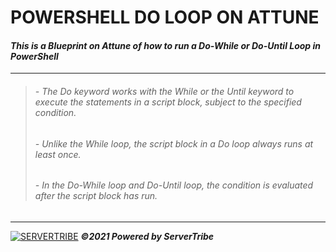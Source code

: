 # **POWERSHELL DO LOOP ON ATTUNE**
#### ***This is a Blueprint on Attune of how to run a Do-While or Do-Until Loop in PowerShell***
---
> ###### - *The Do keyword works with the While or the Until keyword to execute the statements in a script block, subject to the specified condition.*
> ###### - *Unlike the While loop, the script block in a Do loop always runs at least once.*
> ###### - *In the Do-While loop and Do-Until loop, the condition is evaluated after the script block has run.*
---
[![SERVERTRIBE](https://www.servertribe.com/wp-content/themes/mars/assets/images/attune_logo.svg)](https://www.servertribe.com/)
***&copy;2021 Powered by ServerTribe***